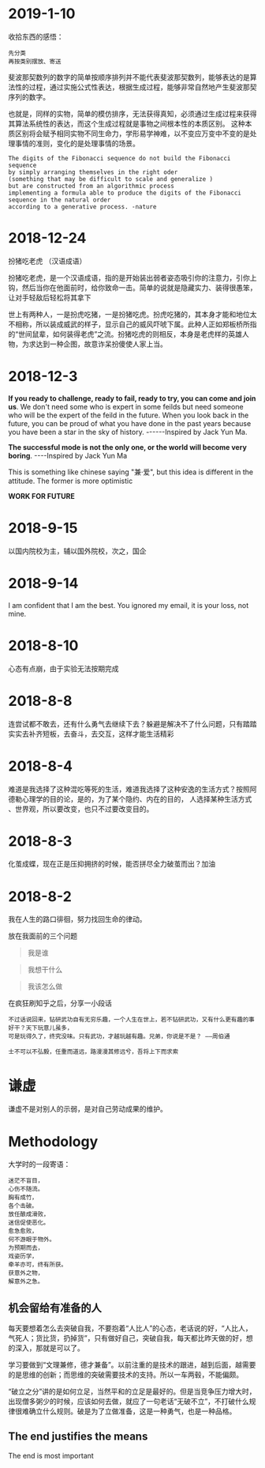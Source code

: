 # 2019-1-10
 收拾东西的感悟：
 ```
 先分类
 再按类别摆放、寄送
 ```
 
 斐波那契数列的数字的简单按顺序排列并不能代表斐波那契数列，能够表达的是算法性的过程，通过实施公式性表达，根据生成过程，能够非常自然地产生斐波那契序列的数字。
 
 也就是，同样的实物，简单的模仿排序，无法获得真知，必须通过生成过程来获得其算法系统性的表达，而这个生成过程就是事物之间根本性的本质区别。
 这种本质区别将会赋予相同实物不同生命力，学形易学神难，以不变应万变中不变的是处理事情的准则，变化的是处理事情的场景。
 
 
 
 ```
The digits of the Fibonacci sequence do not build the Fibonacci sequence 
by simply arranging themselves in the right oder
(something that may be difficult to scale and generalize ) 
but are constructed from an algorithmic process 
implementing a formula able to produce the digits of the Fibonacci sequence in the natural order 
according to a generative process. -nature
 ```
 

# 2018-12-24
扮猪吃老虎 （汉语成语） 

扮猪吃老虎，是一个汉语成语，指的是开始装出弱者姿态吸引你的注意力，引你上钩，然后当你在他面前时，给你致命一击。简单的说就是隐藏实力、装得很愚笨，让对手轻敌后轻松将其拿下

世上有两种人，一是扮虎吃猪，一是扮猪吃虎。扮虎吃猪的，其本身才能和地位太不相称，所以装成威武的样子，显示自己的威风吓唬下属。此种人正如郑板桥所指的“世间鼠辈，如何装得老虎”之流。扮猪吃虎的则相反，本身是老虎样的英雄人物，为求达到一种企图，故意诈呆扮傻使人家上当。

# 2018-12-3

**If you ready to challenge, ready to fail, ready to try, you can come and join us**. We don't need some who is expert in some feilds but need someone who will be the expert of the feild in the future. When you look back in the future, you can be proud of what you have done in the past years because you have been a star in the sky of history. ------Inspired by Jack Yun Ma.

**The successful mode is not the only one, or the world will become very boring**.    ----Inspired by Jack Yun Ma

This is something like chinese saying "兼·爱", but this idea is different in the attitude. The former is more optimistic

**WORK FOR FUTURE**



# 2018-9-15
以国内院校为主，辅以国外院校，次之，国企

# 2018-9-14
I am confident that I am the best. You ignored my email, it is your loss, not mine. 

# 2018-8-10
心态有点崩，由于实验无法按期完成

# 2018-8-8

连尝试都不敢去，还有什么勇气去继续下去？躲避是解决不了什么问题，只有踏踏实实去补齐短板，去奋斗，去交互，这样才能生活精彩


# 2018-8-4
难道是我选择了这种混吃等死的生活，难道我选择了这种安逸的生活方式？按照阿德勒心理学的目的论，是的，为了某个隐约、内在的目的， 人选择某种生活方式
、世界观，所以要改变，也只不过要改变目的。



# 2018-8-3
化茧成蝶，现在正是压抑拥挤的时候，能否拼尽全力破茧而出？加油

# 2018-8-2

我在人生的路口徘徊，努力找回生命的律动。

放在我面前的三个问题

> 我是谁

> 我想干什么 

> 我该怎么做

在疯狂刷知乎之后，分享一小段话

```
不过话说回来，钻研武功自有无穷乐趣，一个人生在世上，若不钻研武功，又有什么更有趣的事好干？天下玩意儿虽多，
可是玩得久了，终究没味。只有武功，才越玩越有趣。兄弟，你说是不是？ ——周伯通

```
```
士不可以不弘毅，任重而道远，路漫漫其修远兮，吾将上下而求索
```


# 谦虚

谦虚不是对别人的示弱，是对自己劳动成果的维护。


# Methodology
大学时的一段寄语：
```
迷茫不盲目，
心伤不随流。
胸有成竹，
各个击破。
放任酿成滑败，
迷信促使恶化。
愈急愈败，
何不游眼于物外。
为预期而去，
戏姿历学，
牵羊亦可，终有所获。
获意外之物，
解意外之急。

```
## 机会留给有准备的人

每天要想着怎么去突破自我，不要抱着“人比人”的心态，老话说的好，“人比人，气死人；货比货，扔掉货”，只有做好自己，突破自我，每天都比昨天做的好，想的深入，那就是可以了。

学习要做到“文理兼修，德才兼备”。以前注重的是技术的跟进，越到后面，越需要的是思维的创新；而思维的突破需要技术的支持。所以一车两毂，不能偏颇。

“破立之分”讲的是如何立足，当然平和的立足是最好的。但是当竞争压力增大时，出现僧多粥少的时候，应该如何去做，就应了一句老话“无破不立”，不打破什么规律很难确立什么规则。破是为了立做准备，这是一种勇气，也是一种品格。


## The end justifies the means

The end is most important 
